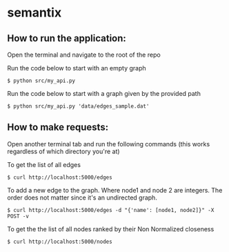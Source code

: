 # semantix

## How to run the application:
Open the terminal and navigate to the root of the repo

Run the code below to start with an empty graph

```
$ python src/my_api.py
```

Run the code below to start with a graph given by the provided path

```
$ python src/my_api.py 'data/edges_sample.dat'
```

## How to make requests:

Open another terminal tab and run the following commands (this works regardless of which directory you're at)

To get the list of all edges 

```
$ curl http://localhost:5000/edges
```

To add a new edge to the graph. Where node1 and node 2 are integers. The order does not matter since it's an undirected graph.

```
$ curl http://localhost:5000/edges -d "{'name': [node1, node2]}" -X POST -v
```


To get the the list of all nodes ranked by their Non Normalized closeness

```
$ curl http://localhost:5000/nodes
```



